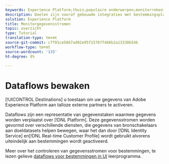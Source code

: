 ```yaml
---
keywords: Experience Platform;thuis;populaire onderwerpen;monitorrekeningen;monitorgegevensstroom;dataflows; bestemmingen
description: Doelen zijn vooraf gebouwde integraties met bestemmingsplatforms die het mogelijk maken gegevens van Adobe Experience Platform naadloos in te schakelen. U kunt bestemmingen gebruiken om uw bekende en onbekende gegevens voor kanaalmarketing campagnes, e-mailcampagnes, gerichte reclame, en vele andere gebruiksgevallen te activeren.
solution: Experience Platform
title: Monitorgegevensstromen
topic: overzicht
type: Tutorial
translation-type: tm+mt
source-git-commit: c7f01ce5667ad92e95f1576ff466b2a13338b54b
workflow-type: tm+mt
source-wordcount: '133'
ht-degree: 0%

---
```



# Dataflows bewaken

[!UICONTROL Destinations] u toestaan om uw gegevens van Adobe Experience Platform aan talloze externe partners te activeren.

Dataflows zijn een representatie van gegevenstaken waarmee gegevens worden verplaatst over [!DNL Platform]. Deze gegevensstromen worden gevormd over verschillende diensten, die gegevens van bronschakelaars aan doeldatasets helpen bewegen, waar het dan door [!DNL Identity Service] en[!DNL Real-time Customer Profile] wordt gebruikt alvorens uiteindelijk aan bestemmingen wordt geactiveerd.

Meer over het controleren van gegevensstromen voor bestemmingen, te lezen gelieve [dataflows voor bestemmingen in UI](../../dataflows/ui/monitor-destinations.md) leerprogramma.
